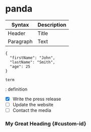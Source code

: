# panda
| Syntax | Description |
| ----------- | ----------- |
| Header | Title |
| Paragraph | Text |
```
{
  "firstName": "John",
  "lastName": "Smith",
  "age": 25
}
```
	term
: definition
- [x] Write the press release
- [ ] Update the website
- [ ] Contact the media

### My Great Heading {#custom-id}
